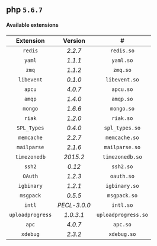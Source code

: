 ## php `5.6.7`
#### Available extensions

| Extension | Version | #
| :---: | :---: | :---: |
| `redis` | *2.2.7* | `redis.so`
| `yaml` | *1.1.1* | `yaml.so`
| `zmq` | *1.1.2* | `zmq.so`
| `libevent` | *0.1.0* | `libevent.so`
| `apcu` | *4.0.7* | `apcu.so`
| `amqp` | *1.4.0* | `amqp.so`
| `mongo` | *1.6.6* | `mongo.so`
| `riak` | *1.2.0* | `riak.so`
| `SPL_Types` | *0.4.0* | `spl_types.so`
| `memcache` | *2.2.7* | `memcache.so`
| `mailparse` | *2.1.6* | `mailparse.so`
| `timezonedb` | *2015.2* | `timezonedb.so`
| `ssh2` | *0.12* | `ssh2.so`
| `OAuth` | *1.2.3* | `oauth.so`
| `igbinary` | *1.2.1* | `igbinary.so`
| `msgpack` | *0.5.5* | `msgpack.so`
| `intl` | *PECL-3.0.0* | `intl.so`
| `uploadprogress` | *1.0.3.1* | `uploadprogress.so`
| `apc` | *4.0.7* | `apc.so`
| `xdebug` | *2.3.2* | `xdebug.so`
